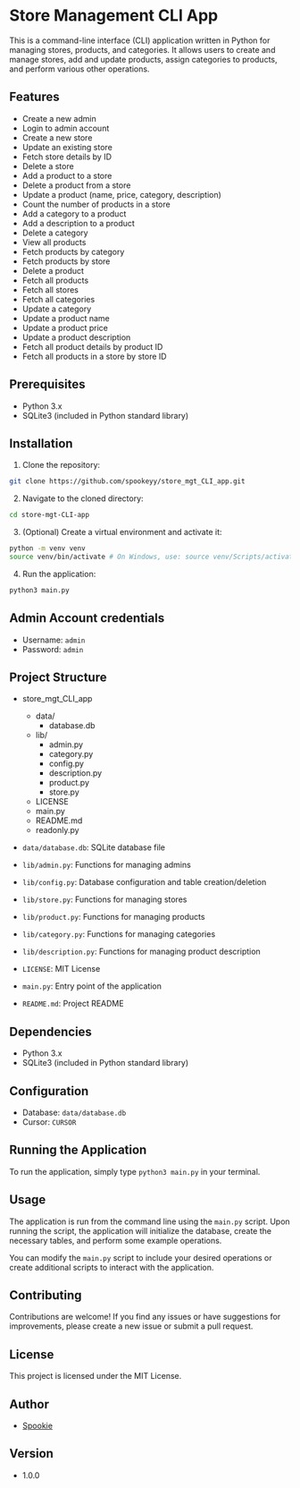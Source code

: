 # Store Management CLI App

This is a command-line interface (CLI) application written in Python for managing stores, products, and categories. It allows users to create and manage stores, add and update products, assign categories to products, and perform various other operations.

## Features
- Create a new admin
- Login to admin account
- Create a new store
- Update an existing store
- Fetch store details by ID
- Delete a store
- Add a product to a store
- Delete a product from a store
- Update a product (name, price, category, description)
- Count the number of products in a store
- Add a category to a product
- Add a description to a product
- Delete a category
- View all products
- Fetch products by category
- Fetch products by store
- Delete a product
- Fetch all products
- Fetch all stores
- Fetch all categories
- Update a category
- Update a product name
- Update a product price
- Update a product description
- Fetch all product details by product ID
- Fetch all products in a store by store ID

## Prerequisites

- Python 3.x
- SQLite3 (included in Python standard library)

## Installation

1. Clone the repository:
```bash
git clone https://github.com/spookeyy/store_mgt_CLI_app.git
```
2. Navigate to the cloned directory:
```bash
cd store-mgt-CLI-app
```
3. (Optional) Create a virtual environment and activate it:
```bash
python -m venv venv
source venv/bin/activate # On Windows, use: source venv/Scripts/activate
```
4. Run the application:
```bash
python3 main.py
```
## Admin Account credentials
- Username: `admin`
- Password: `admin`

## Project Structure

- store_mgt_CLI_app
    - data/
        - database.db
    - lib/
        - admin.py
        - category.py
        - config.py
        - description.py
        - product.py
        - store.py
    - LICENSE
    - main.py
    - README.md
    - readonly.py

- `data/database.db`: SQLite database file
- `lib/admin.py`: Functions for managing admins
- `lib/config.py`: Database configuration and table creation/deletion
- `lib/store.py`: Functions for managing stores
- `lib/product.py`: Functions for managing products
- `lib/category.py`: Functions for managing categories
- `lib/description.py`: Functions for managing product description
- `LICENSE`: MIT License
- `main.py`: Entry point of the application
- `README.md`: Project README

## Dependencies

- Python 3.x
- SQLite3 (included in Python standard library)

## Configuration

- Database: `data/database.db`
- Cursor: `CURSOR`

## Running the Application

To run the application, simply type `python3 main.py` in your terminal.

## Usage
The application is run from the command line using the `main.py` script. Upon running the script, the application will initialize the database, create the necessary tables, and perform some example operations.

You can modify the `main.py` script to include your desired operations or create additional scripts to interact with the application.

## Contributing
Contributions are welcome! If you find any issues or have suggestions for improvements, please create a new issue or submit a pull request.

## License
This project is licensed under the MIT License.

## Author
- [Spookie](https://github.com/spookeyy)

## Version
- 1.0.0